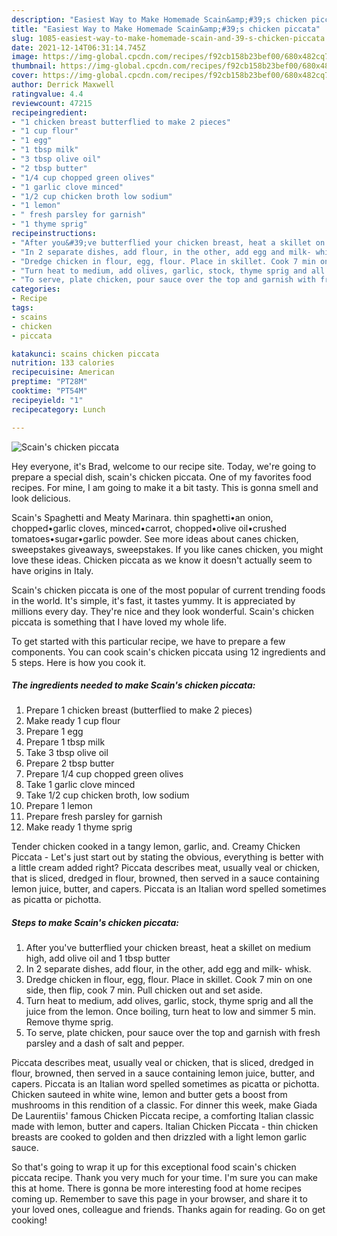 ```yaml
---
description: "Easiest Way to Make Homemade Scain&amp;#39;s chicken piccata"
title: "Easiest Way to Make Homemade Scain&amp;#39;s chicken piccata"
slug: 1085-easiest-way-to-make-homemade-scain-and-39-s-chicken-piccata
date: 2021-12-14T06:31:14.745Z
image: https://img-global.cpcdn.com/recipes/f92cb158b23bef00/680x482cq70/scains-chicken-piccata-recipe-main-photo.jpg
thumbnail: https://img-global.cpcdn.com/recipes/f92cb158b23bef00/680x482cq70/scains-chicken-piccata-recipe-main-photo.jpg
cover: https://img-global.cpcdn.com/recipes/f92cb158b23bef00/680x482cq70/scains-chicken-piccata-recipe-main-photo.jpg
author: Derrick Maxwell
ratingvalue: 4.4
reviewcount: 47215
recipeingredient:
- "1 chicken breast butterflied to make 2 pieces"
- "1 cup flour"
- "1 egg"
- "1 tbsp milk"
- "3 tbsp olive oil"
- "2 tbsp butter"
- "1/4 cup chopped green olives"
- "1 garlic clove minced"
- "1/2 cup chicken broth low sodium"
- "1 lemon"
- " fresh parsley for garnish"
- "1 thyme sprig"
recipeinstructions:
- "After you&#39;ve butterflied your chicken breast, heat a skillet on medium high, add olive oil and 1 tbsp butter"
- "In 2 separate dishes, add flour, in the other, add egg and milk- whisk."
- "Dredge chicken in flour, egg, flour. Place in skillet. Cook 7 min on one side, then flip, cook 7 min. Pull chicken out and set aside."
- "Turn heat to medium, add olives, garlic, stock, thyme sprig and all the juice from the lemon. Once boiling, turn heat to low and simmer 5 min. Remove thyme sprig."
- "To serve, plate chicken, pour sauce over the top and garnish with fresh parsley and a dash of salt and pepper."
categories:
- Recipe
tags:
- scains
- chicken
- piccata

katakunci: scains chicken piccata 
nutrition: 133 calories
recipecuisine: American
preptime: "PT28M"
cooktime: "PT54M"
recipeyield: "1"
recipecategory: Lunch

---
```



![Scain&#39;s chicken piccata](https://img-global.cpcdn.com/recipes/f92cb158b23bef00/680x482cq70/scains-chicken-piccata-recipe-main-photo.jpg)

Hey everyone, it's Brad, welcome to our recipe site. Today, we're going to prepare a special dish, scain&#39;s chicken piccata. One of my favorites food recipes. For mine, I am going to make it a bit tasty. This is gonna smell and look delicious.

Scain&#39;s Spaghetti and Meaty Marinara. thin spaghetti•an onion, chopped•garlic cloves, minced•carrot, chopped•olive oil•crushed tomatoes•sugar•garlic powder. See more ideas about canes chicken, sweepstakes giveaways, sweepstakes. If you like canes chicken, you might love these ideas. Chicken piccata as we know it doesn&#39;t actually seem to have origins in Italy.

Scain&#39;s chicken piccata is one of the most popular of current trending foods in the world. It's simple, it's fast, it tastes yummy. It is appreciated by millions every day. They're nice and they look wonderful. Scain&#39;s chicken piccata is something that I have loved my whole life.


To get started with this particular recipe, we have to prepare a few components. You can cook scain&#39;s chicken piccata using 12 ingredients and 5 steps. Here is how you cook it.

<!--inarticleads1-->

##### The ingredients needed to make Scain&#39;s chicken piccata:

1. Prepare 1 chicken breast (butterflied to make 2 pieces)
1. Make ready 1 cup flour
1. Prepare 1 egg
1. Prepare 1 tbsp milk
1. Take 3 tbsp olive oil
1. Prepare 2 tbsp butter
1. Prepare 1/4 cup chopped green olives
1. Take 1 garlic clove minced
1. Take 1/2 cup chicken broth, low sodium
1. Prepare 1 lemon
1. Prepare  fresh parsley for garnish
1. Make ready 1 thyme sprig


Tender chicken cooked in a tangy lemon, garlic, and. Creamy Chicken Piccata - Let&#39;s just start out by stating the obvious, everything is better with a little cream added right? Piccata describes meat, usually veal or chicken, that is sliced, dredged in flour, browned, then served in a sauce containing lemon juice, butter, and capers. Piccata is an Italian word spelled sometimes as picatta or pichotta. 

<!--inarticleads2-->

##### Steps to make Scain&#39;s chicken piccata:

1. After you&#39;ve butterflied your chicken breast, heat a skillet on medium high, add olive oil and 1 tbsp butter
1. In 2 separate dishes, add flour, in the other, add egg and milk- whisk.
1. Dredge chicken in flour, egg, flour. Place in skillet. Cook 7 min on one side, then flip, cook 7 min. Pull chicken out and set aside.
1. Turn heat to medium, add olives, garlic, stock, thyme sprig and all the juice from the lemon. Once boiling, turn heat to low and simmer 5 min. Remove thyme sprig.
1. To serve, plate chicken, pour sauce over the top and garnish with fresh parsley and a dash of salt and pepper.


Piccata describes meat, usually veal or chicken, that is sliced, dredged in flour, browned, then served in a sauce containing lemon juice, butter, and capers. Piccata is an Italian word spelled sometimes as picatta or pichotta. Chicken sauteed in white wine, lemon and butter gets a boost from mushrooms in this rendition of a classic. For dinner this week, make Giada De Laurentiis&#39; famous Chicken Piccata recipe, a comforting Italian classic made with lemon, butter and capers. Italian Chicken Piccata - thin chicken breasts are cooked to golden and then drizzled with a light lemon garlic sauce. 

So that's going to wrap it up for this exceptional food scain&#39;s chicken piccata recipe. Thank you very much for your time. I'm sure you can make this at home. There is gonna be more interesting food at home recipes coming up. Remember to save this page in your browser, and share it to your loved ones, colleague and friends. Thanks again for reading. Go on get cooking!
